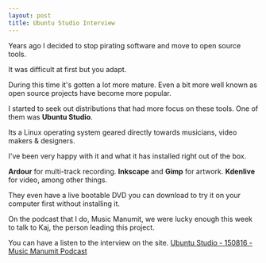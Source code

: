 ```yaml
---
layout: post
title: Ubuntu Studio Interview
---
```

Years ago I decided to stop pirating software and move to open source tools. 

It was difficult at first but you adapt.

During this time it's gotten a lot more mature. Even a bit more well known as open source projects have become more popular. 

I started to seek out distributions that had more focus on these tools. One of them was **Ubuntu Studio**. 

Its a Linux operating system geared directly towards musicians, video makers & designers. 

I've been very happy with it and what it has installed right out of the box. 

**Ardour** for multi-track recording. **Inkscape** and **Gimp** for artwork. **Kdenlive** for video, among other things. 

They even have a live bootable DVD you can download to try it on your computer first without installing it. 

On the podcast that I do, Music Manumit, we were lucky enough this week to talk to Kaj, the person leading this project.

You can have a listen to the interview on the site. [Ubuntu Studio - 150816 - Music Manumit Podcast](https://www.musicmanumit.com/2015/08/ubuntu-studio-150816-music-manumit.html)